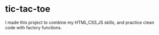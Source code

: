 # tic-tac-toe

I made this project to combine my HTML,CSS,JS skills, and practice clean code with factory functions.
